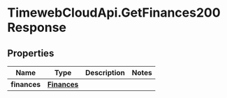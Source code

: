 # TimewebCloudApi.GetFinances200Response

## Properties

Name | Type | Description | Notes
------------ | ------------- | ------------- | -------------
**finances** | [**Finances**](Finances.md) |  | 


